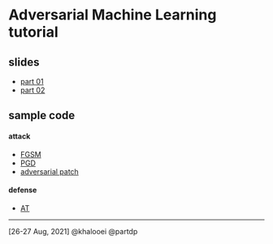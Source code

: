 # Adversarial Machine Learning tutorial 

## slides 
- [part 01](https://github.com/khalooei/adversarial-machine-learning-tutorial/blob/main/slides/khalooei_pres_day01.pdf)
- [part 02](https://github.com/khalooei/adversarial-machine-learning-tutorial/blob/main/slides/khalooei_pres_day02.pdf)

## sample code
#### attack
- [FGSM](https://github.com/khalooei/adversarial-machine-learning-tutorial/blob/main/sample-code/attack_simple_mnist_fgsm.ipynb)
- [PGD](https://github.com/khalooei/adversarial-machine-learning-tutorial/blob/main/sample-code/attack_simple_PGD.ipynb)
- [adversarial patch](https://github.com/khalooei/adversarial-machine-learning-tutorial/blob/main/sample-code/attack_adversarial_patch_TensorFlowV2.ipynb)
#### defense
- [AT](https://github.com/khalooei/adversarial-machine-learning-tutorial/blob/main/sample-code/defense_adversairal_training.ipynb)

<hr>
[26-27 Aug, 2021]
@khalooei
@partdp
